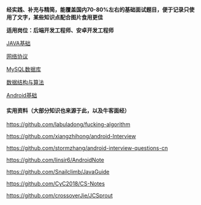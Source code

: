 **经实践、补充与精简，能覆盖国内70-80%左右的基础面试题目，便于记录只使用了文字，某些知识点配合图片食用更佳**

**适用岗位：后端开发工程师、安卓开发工程师**

[JAVA基础](https://github.com/antares927/A-Small-Guide-For-Campus-Recruit-Interview/blob/main/1.%20JAVA.md)

[网络协议](https://github.com/antares927/A-Small-Guide-For-Campus-Recruit-Interview/blob/main/2.%20%E7%BD%91%E7%BB%9C.md)

[MySQL数据库](https://github.com/antares927/A-Small-Guide-For-Campus-Recruit-Interview/blob/main/3.%20%E6%95%B0%E6%8D%AE%E5%BA%93.md)

[数据结构与算法](https://github.com/antares927/A-Small-Guide-For-Campus-Recruit-Interview/blob/main/4.%20%E6%95%B0%E6%8D%AE%E7%BB%93%E6%9E%84%E4%B8%8E%E7%AE%97%E6%B3%95.md)

[Android基础](https://github.com/antares927/A-Small-Guide-For-Campus-Recruit-Interview/blob/main/5.%20%E5%AE%89%E5%8D%93.md)

#### 实用资料（大部分知识也来源于此，以及牛客面经）

https://github.com/labuladong/fucking-algorithm

https://github.com/xiangzhihong/android-Interview

https://github.com/stormzhang/android-interview-questions-cn

https://github.com/linsir6/AndroidNote

https://github.com/Snailclimb/JavaGuide

https://github.com/CyC2018/CS-Notes

https://github.com/crossoverJie/JCSprout
